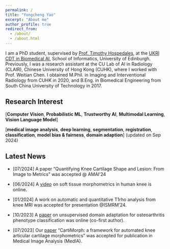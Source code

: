 ```yaml
---
permalink: /
title: "Yongcheng Yao"
excerpt: "About me"
author_profile: true
redirect_from: 
  - /about/
  - /about.html
---
```


I am a PhD student, supervised by [Prof. Timothy Hospedales](https://homepages.inf.ed.ac.uk/thospeda/),  at the [UKRI CDT in Biomedical AI](https://web.inf.ed.ac.uk/cdt/biomedical-ai), School of Informatics, University of Edinburgh. Previously, I was a research assistant at the CU Lab of AI in Radiology (CLAIR), Chinese University of Hong Kong (CUHK), where I worked with Prof. Weitian Chen. I obtained M.Phil. in Imaging and Interventional Radiology from CUHK in 2020, and B.Eng. in Biomedical Engineering from South China University of Technology in 2017. 

Research Interest
------

[**Computer Vision**, **Probabilistic ML**, **Trustworthy AI**, **Multimodal Learning**, **Vision Language Model**] 

[**medical image analysis**, **deep learning**, **segmentation**, **registration**, **classification**, **model bias & fairness**, **domain adaption**] (updated on Sep 2024)

Latest News
------

- [07/2024] A paper “Quantifying Knee Cartilage Shape and Lesion: From Image to Metrics” was accepted @ AMAI’24

* [06/2024] A [video](https://www.youtube.com/watch?v=8DbyavsZhF4) on soft tissue morphometrics in human knee is online.

* [01/2024] A work on automatic and quantitative T1rho analysis from knee MRI was accepted for presentation @ISMRM’24.

* [10/2023] A [paper](https://qims.amegroups.org/article/view/118224/html) on unsupervised domain adaptation for osteoarthritis phenotype classification was online (co-first author).

* [07/2023] Our [paper](https://doi.org/10.1016/j.media.2023.103035) “CartiMorph: a framework for automated knee articular cartilage morphometrics” was accepted for publication in Medical Image Analysis (MedIA).

  
